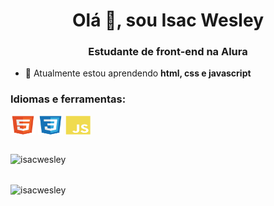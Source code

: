 <h1 align="center">Olá 👋, sou Isac Wesley</h1>
<h3 align="center">Estudante de front-end na Alura</h3>



- 🌱 Atualmente estou aprendendo **html, css e javascript**

<h3 align="left">Idiomas e ferramentas:</h3>
<div style="display: inline_block">
  <img align="center" alt="Isac-HTML" height="30" width="40" src="https://raw.githubusercontent.com/devicons/devicon/master/icons/html5/html5-original.svg">
  <img align="center" alt="Isac-CSS" height="30" width="40" src="https://raw.githubusercontent.com/devicons/devicon/master/icons/css3/css3-original.svg">
  <img align="center" alt="Isac-Js" height="30" width="40" src="https://raw.githubusercontent.com/devicons/devicon/master/icons/javascript/javascript-plain.svg">
</div>
<br>

<p><img align="left" src="https://github-readme-stats.vercel.app/api/top-langs?username=isacwesley&show_icons=true&locale=en&layout=compact" alt="isacwesley" /> </p>
<br><br>

<p> <img align="center" src="https://github-readme-stats.vercel.app/api?username=isacwesley&show_icons=true&locale=en" alt="isacwesley" /> </p>
